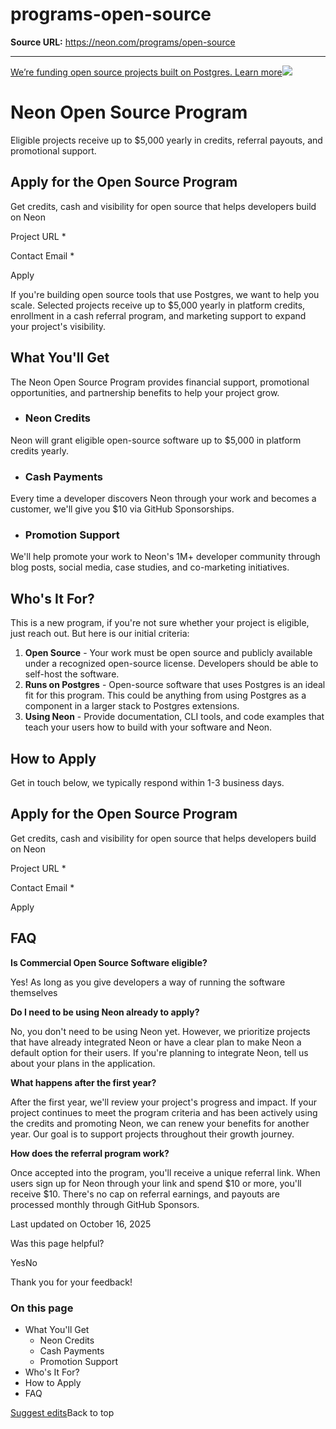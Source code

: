# programs-open-source

**Source URL:** https://neon.com/programs/open-source

---

[We’re funding open source projects built on Postgres. Learn more![](/_next/static/svgs/9ee958f8b2be7694e4ce9140c14df68e.svg)](https://neon.com/programs/open-source)

# Neon Open Source Program

Eligible projects receive up to $5,000 yearly in credits, referral payouts, and promotional support.

## Apply for the Open Source Program

Get credits, cash and visibility for open source that helps developers build on Neon

Project URL *

Contact Email *

Apply

If you're building open source tools that use Postgres, we want to help you scale. Selected projects receive up to $5,000 yearly in platform credits, enrollment in a cash referral program, and marketing support to expand your project's visibility.

## What You'll Get

The Neon Open Source Program provides financial support, promotional opportunities, and partnership benefits to help your project grow.

  * ### Neon Credits

Neon will grant eligible open-source software up to $5,000 in platform credits yearly.

  * ### Cash Payments

Every time a developer discovers Neon through your work and becomes a customer, we'll give you $10 via GitHub Sponsorships.

  * ### Promotion Support

We'll help promote your work to Neon's 1M+ developer community through blog posts, social media, case studies, and co-marketing initiatives.




## Who's It For?

This is a new program, if you're not sure whether your project is eligible, just reach out. But here is our initial criteria:

  1. **Open Source** \- Your work must be open source and publicly available under a recognized open-source license. Developers should be able to self-host the software.
  2. **Runs on Postgres** \- Open-source software that uses Postgres is an ideal fit for this program. This could be anything from using Postgres as a component in a larger stack to Postgres extensions.
  3. **Using Neon** \- Provide documentation, CLI tools, and code examples that teach your users how to build with your software and Neon.



## How to Apply

Get in touch below, we typically respond within 1-3 business days.

## Apply for the Open Source Program

Get credits, cash and visibility for open source that helps developers build on Neon

Project URL *

Contact Email *

Apply

## FAQ

**Is Commercial Open Source Software eligible?**

Yes! As long as you give developers a way of running the software themselves

  
**Do I need to be using Neon already to apply?**

No, you don't need to be using Neon yet. However, we prioritize projects that have already integrated Neon or have a clear plan to make Neon a default option for their users. If you're planning to integrate Neon, tell us about your plans in the application.

  
**What happens after the first year?**

After the first year, we'll review your project's progress and impact. If your project continues to meet the program criteria and has been actively using the credits and promoting Neon, we can renew your benefits for another year. Our goal is to support projects throughout their growth journey.

  
**How does the referral program work?**

Once accepted into the program, you'll receive a unique referral link. When users sign up for Neon through your link and spend $10 or more, you'll receive $10. There's no cap on referral earnings, and payouts are processed monthly through GitHub Sponsors.

Last updated on October 16, 2025

Was this page helpful?

YesNo

Thank you for your feedback!

### On this page

  * What You'll Get
    * Neon Credits
    * Cash Payments
    * Promotion Support
  * Who's It For?
  * How to Apply
  * FAQ



[Suggest edits](https://github.com/neondatabase/website/tree/main/content/pages/programs/open-source.md)Back to top